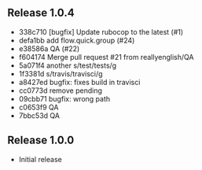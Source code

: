 ## Release 1.0.4

* 338c710 [bugfix] Update rubocop to the latest (#1)
* defa1bb add flow.quick.group (#24)
* e38586a QA (#22)
* f604174 Merge pull request #21 from reallyenglish/QA
* 5a071f4 another s/test/tests/g
* 1f3381d s/travis/travisci/g
* a8427ed bugfix: fixes build in travisci
* cc0773d remove pending
* 09cbb71 bugfix: wrong path
* c0653f9 QA
* 7bbc53d QA

## Release 1.0.0

* Initial release
